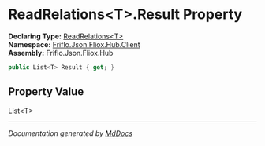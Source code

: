 ﻿<!--  
  <auto-generated>   
    The contents of this file were generated by a tool.  
    Changes to this file may be list if the file is regenerated  
  </auto-generated>   
-->

# ReadRelations\<T\>.Result Property

**Declaring Type:** [ReadRelations\<T\>](../index.md)  
**Namespace:** [Friflo.Json.Fliox.Hub.Client](../../index.md)  
**Assembly:** Friflo.Json.Fliox.Hub

```csharp
public List<T> Result { get; }
```

## Property Value

List\<T\>

___

*Documentation generated by [MdDocs](https://github.com/ap0llo/mddocs)*
